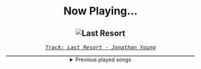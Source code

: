 <div align="center"> 
<h1>Now Playing...</h1>

![Last Resort](https://i.scdn.co/image/ab67616d00001e0235181d2295357aa3e9f64a8f)
--
_<samp><a href="https://open.spotify.com/track/4xBuYYPnFhLl5S0POn74y1">Track: Last Resort - Jonathan Young</a></samp>_

<div style="border: 1px #4B5054 solid"></div>
<details>
  <summary>
    Previous played songs
  </summary>
  <table>
    <thead>
      <tr>
        <th>
          Artist
        </th>
        <th>
          Song
        </th>
        <th>
          Link
        </th>
      </tr>
    </thead>
    <tbody>
      <tr><td>Jonathan Young</td><td>Last Resort</td><td><a href="https://open.spotify.com/track/4xBuYYPnFhLl5S0POn74y1">https://open.spotify.com/track/4xBuYYPnFhLl5S0POn74y1</a></td></tr><tr><td>Jonathan Young</td><td>Barbie Girl</td><td><a href="https://open.spotify.com/track/4RUtSPeQKvSwdsy8fNsd9W">https://open.spotify.com/track/4RUtSPeQKvSwdsy8fNsd9W</a></td></tr><tr><td>Jonathan Young</td><td>I Hate Everything About You</td><td><a href="https://open.spotify.com/track/3GfRSH3IdUoP6V6ppCriQX">https://open.spotify.com/track/3GfRSH3IdUoP6V6ppCriQX</a></td></tr><tr><td>Jonathan Young</td><td>In The End</td><td><a href="https://open.spotify.com/track/0eJNmbfNp7QqLXF7oQzRbf">https://open.spotify.com/track/0eJNmbfNp7QqLXF7oQzRbf</a></td></tr><tr><td>Our Last Night</td><td>Can't Feel My Face - Rock</td><td><a href="https://open.spotify.com/track/4lMK14U79lE5boUG0OkaSs">https://open.spotify.com/track/4lMK14U79lE5boUG0OkaSs</a></td></tr><tr><td>Jonathan Young</td><td>Devil Trigger</td><td><a href="https://open.spotify.com/track/19MkCD8KqKo8u2n5arALYH">https://open.spotify.com/track/19MkCD8KqKo8u2n5arALYH</a></td></tr><tr><td>Jonathan Young</td><td>We Don't Talk About Bruno</td><td><a href="https://open.spotify.com/track/3D2BmT1SmlID2g0YGVlPau">https://open.spotify.com/track/3D2BmT1SmlID2g0YGVlPau</a></td></tr><tr><td>Halocene</td><td>Bang Bang</td><td><a href="https://open.spotify.com/track/1bR24TWIy7TIOPQC4w1ns8">https://open.spotify.com/track/1bR24TWIy7TIOPQC4w1ns8</a></td></tr><tr><td>Jonathan Young</td><td>Time of Dying</td><td><a href="https://open.spotify.com/track/0gzHqLgcu4HqJ8xU7EQl7R">https://open.spotify.com/track/0gzHqLgcu4HqJ8xU7EQl7R</a></td></tr><tr><td>Halocene</td><td>I Hate Everything About You</td><td><a href="https://open.spotify.com/track/5NKVwsAppNrPN0BsmJX04Q">https://open.spotify.com/track/5NKVwsAppNrPN0BsmJX04Q</a></td></tr><tr><td>Violet Orlandi</td><td>The Vengeful One - Cover</td><td><a href="https://open.spotify.com/track/1PXQdaB1BwFl6lT0LC2Gdj">https://open.spotify.com/track/1PXQdaB1BwFl6lT0LC2Gdj</a></td></tr><tr><td>Jonathan Young</td><td>The Rumbling</td><td><a href="https://open.spotify.com/track/6YBfrCHtsnysalOAOHc9c2">https://open.spotify.com/track/6YBfrCHtsnysalOAOHc9c2</a></td></tr><tr><td>Our Mirage</td><td>Help Me Out!</td><td><a href="https://open.spotify.com/track/4nYm0dFicooHKJSIEh0qpF">https://open.spotify.com/track/4nYm0dFicooHKJSIEh0qpF</a></td></tr><tr><td>Crossfade</td><td>The Deep End</td><td><a href="https://open.spotify.com/track/0UZhP6BBkksOGmJ3hAABRD">https://open.spotify.com/track/0UZhP6BBkksOGmJ3hAABRD</a></td></tr><tr><td>Amaranthe</td><td>Find Life</td><td><a href="https://open.spotify.com/track/0GJfvZyqNIzNC47NZh5O5u">https://open.spotify.com/track/0GJfvZyqNIzNC47NZh5O5u</a></td></tr><tr><td>Avery Watts</td><td>A Cut Above</td><td><a href="https://open.spotify.com/track/7rG01lQ8GlDPN4hBqb9SKu">https://open.spotify.com/track/7rG01lQ8GlDPN4hBqb9SKu</a></td></tr><tr><td>Avery Watts</td><td>Enough</td><td><a href="https://open.spotify.com/track/5X3ldunm7N84p28od4hzdE">https://open.spotify.com/track/5X3ldunm7N84p28od4hzdE</a></td></tr><tr><td>Orbit Culture</td><td>Vultures of North</td><td><a href="https://open.spotify.com/track/7EtQ5CqjSRgItuTYXeEtc9">https://open.spotify.com/track/7EtQ5CqjSRgItuTYXeEtc9</a></td></tr><tr><td>Bad Omens</td><td>ARTIFICIAL SUICIDE</td><td><a href="https://open.spotify.com/track/2Qv8xJzenocwXyGlMU5PaC">https://open.spotify.com/track/2Qv8xJzenocwXyGlMU5PaC</a></td></tr><tr><td>Born Of Osiris</td><td>Machine</td><td><a href="https://open.spotify.com/track/7sxiG6BuAb28nh3qGmbz7L">https://open.spotify.com/track/7sxiG6BuAb28nh3qGmbz7L</a></td></tr>
    </tbody>
  </table>
</details>

</div>
